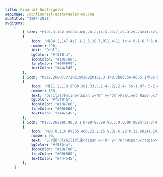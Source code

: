 ```yaml
---
title: Finarsal Göstergeler
seoImage: /og/finarsal-gostergeler-og.png
subtitle: "1994-2021"
svgitems:
    [
        { icon: "M106.3,132.4V238.3c0,20.2,14.5,29.7,26.3,29.7H243.4V140.2H125.3c-11.8,0-21.4-5.3-21.4-17s9.6-17,21.4-17h88.1m-77.1,16.9h94.3M104.9,241.2c-9-2.4-15.8-10.2-15.8-19.8v-111c0-11.8,7.2-21.3,19-21.3h88.1M187.7,72H91c-11.8,0-19,9.5-19,21.3V204.4c0,10.3,7.7,18.3,17.5,20.2", number: 1.673, text: "Faaliyet Raporu", bgColor: "#f5f8fa", iconColor: "#18a7e0", lineColor: "#000000", textColor: "#444545" },
        {
            icon: "M184.2,167.4s7.1-2.5,18.7,0l2.4-11.1c-4.9-1-6.7-3.8-6.3-6.1.4-2.1,2.3-3.2,5.2-2.8l4.6.5,1.5-4.3c4.8-13.5,13-43.7,18.8-65.3h-33m-79.2,89.1s-7.1-2.5-18.7,0l-2.4-11.1c4.9-1,6.7-3.8,6.3-6.1-.4-2.1-2.3-3.2-5.2-2.8l-4.6.5-1.5-4.3C86,130.1,77.8,99.9,72,78.3h33.1M168.3,227c-5.7-21-16.2-43.7-5.2-51.4,32.2-23.1,30-63.4,32-103.4l-90.5-.3c1.9,38.2.4,81.5,34.3,103.7,11.2,8.7,1.8,29-3.4,51.4m58.4,41h-88V230.1h88V268Z",
            number: 496,
            text: "Ödül",
            bgColor: "#f5f8fa",
            iconColor: "#18a7e0",
            lineColor: "#000000",
            textColor: "#444545",
        },
        { icon: "M219,268H72V72H219V268ZM102.3,140.2h86.5m-86.5,17h86.5m-86.5,17.1h86.5", number: 118, text: "Kurum Kitabı", bgColor: "#f5f8fa", iconColor: "#18a7e0", lineColor: "#000000", textColor: "#444545" },
        {
            icon: "M151.2,118.9h39.3c1.33,0,2.4-.22,2.4-.5s-1.07-.5-2.4-.5h-39.3c-1.32-.01-2.44.2-2.5.47,0,0,0,.02,0,.03.1.28,1.18.49,2.5.5M151.2,129.3h39.3c1.33,0,2.4-.22,2.4-.5s-1.07-.5-2.4-.5h-39.3c-1.32-.01-2.44.2-2.5.47,0,0,0,.02,0,.03.1.28,1.18.49,2.5.5M151.2,139.8h39.3c1.33,0,2.4-.22,2.4-.5s-1.07-.5-2.4-.5h-39.3c-1.32-.01-2.44.2-2.5.47,0,0,0,.02,0,.03.1.28,1.18.49,2.5.5M151.2,150.2h39.3c1.33,0,2.4-.22,2.4-.5s-1.07-.5-2.4-.5h-39.3c-1.32-.01-2.44.2-2.5.47,0,0,0,.02,0,.03.1.28,1.18.49,2.5.5M151.2,160.6h39.3c1.33,0,2.4-.22,2.4-.5s-1.07-.5-2.4-.5h-39.3c-1.32-.01-2.44.2-2.5.47,0,0,0,.02,0,.03.1.28,1.18.49,2.5.5M167.6,174h31.8c1.85.03,3.37-1.45,3.4-3.3,0,0,0,0,0,0v-75.9c.03-1.85-1.45-3.37-3.3-3.4,0,0,0,0,0,0h-43.8c-.86-.02-1.69.3-2.3.9l-15.1,14.6c-.67.61-1.03,1.49-1,2.4v61.3c-.03,1.85,1.45,3.37,3.3,3.4,0,0,0,0,0,0h31.7M267.4,228.3c2.3,7-1.8,12.7-9.1,12.7H81.8c-7.3,0-11.4-5.7-9.1-12.7l9.3-28c2.3-7,10.2-12.7,17.4-12.7h141.3c7.3,0,15.1,5.7,17.4,12.7l9.3,28ZM256.4,85.3c.03-7.28-5.82-13.22-13.1-13.3H101.9c-7.31.04-13.22,5.99-13.2,13.3v88.9c-.03,7.28,5.82,13.22,13.1,13.3h141.4c7.31-.04,13.22-5.99,13.2-13.3v-88.9ZM110.7,205.4h8.8M137.2,205.4h97.1M101.9,223.1h141.3",
            number: 180,
            text: "Dijital/Online<tspan x='0' y='78'>Faaliyet Raporu</tspan>",
            bgColor: "#f5f8fa",
            iconColor: "#18a7e0",
            lineColor: "#000000",
            textColor: "#444545",
        },
        { icon: "M170,268a98,98,0,1,0-98-98,98,98,0,0,0,98,98Zm-38.8-47.1h22.4V188.3h17.6L193,220.9h26.2l-24.9-36.3c12.9-4.8,21.8-15.1,21.8-31.5v-.3c0-9.6-3.1-17.6-8.7-23.3-6.7-6.7-16.7-10.3-29.7-10.3H131.2V220.9Zm22.4-52.4V139.3h22.3c10.9,0,17.6,4.9,17.6,14.6v.3c0,8.6-6.3,14.4-17.2,14.4H153.6v-.1Z", number: 45, text: "Kurum/Marka<tspan x='0' y='78'>Kimliği</tspan>", bgColor: "#f5f8fa", iconColor: "#18a7e0", lineColor: "#000000", textColor: "#444545" },
        {
            icon: "M90.8,118.8V235.4c0,22.2,15.9,32.6,28.8,32.6H241.1V128H111.6c-13,0-23.5-5.8-23.5-18.7s10.5-18.7,23.5-18.7h96.6m-84.5,18.7H227M89.3,238.6C79.4,236,72,227.5,72,216.9V95.3C72,82.4,79.9,72,92.9,72h96.6m8,125.5c-4.8,3.3-11.9,4.3-18.2,8.4-8.8,5.8-6.4,15.5-4,19.8a25.7,25.7,0,0,1-6.8,4.7l.9,8.1a44.5,44.5,0,0,0,9.8-9,18.67,18.67,0,0,0,6.5,2.5c5.9,1.3,16.1-5.4,20.7-15.9,6.4-14.7,2.2-30.6,2.2-30.6a39.28,39.28,0,0,1-11.1,12ZM194,168.3c-1.8-5.8-12.6-11.5-23.9-10.3-15.9,1.7-27.7,13.2-27.7,13.2a38.19,38.19,0,0,1,15.9,3.8c5.2,2.5,9.5,8.3,16.1,11.8,9.3,4.9,16.6-2,19.2-6.3a25.67,25.67,0,0,1,7.4,3.7l6.5-4.8a43.2,43.2,0,0,0-12.6-4.1,17.9,17.9,0,0,0-.9-7Zm-32.8,33.8c-.5-10.5-10.1-13.4-15.2-13.5a27.88,27.88,0,0,1-.6-8.2l-7.5-3.3a46.34,46.34,0,0,0,2.8,13,19.36,19.36,0,0,0-5.6,4.3c-4.2,4.4-3.6,16.6,3.2,25.8,9.5,13,25.4,17.5,25.4,17.5A38.27,38.27,0,0,1,159,222c-.3-5.9,2.6-12.5,2.2-19.9Z",
            number: 50,
            text: "Sürdürülebilirlik<tspan x='0' y='78'>Raporu</tspan>",
            bgColor: "#f5f8fa",
            iconColor: "#18a7e0",
            lineColor: "#000000",
            textColor: "#444545",
        },
    ]
---
```

